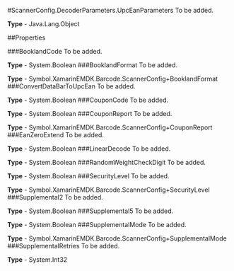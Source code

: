 #ScannerConfig.DecoderParameters.UpcEanParameters
To be added.

**Type** - Java.Lang.Object

##Properties

###BooklandCode
To be added.

**Type** - System.Boolean
###BooklandFormat
To be added.

**Type** - Symbol.XamarinEMDK.Barcode.ScannerConfig+BooklandFormat
###ConvertDataBarToUpcEan
To be added.

**Type** - System.Boolean
###CouponCode
To be added.

**Type** - System.Boolean
###CouponReport
To be added.

**Type** - Symbol.XamarinEMDK.Barcode.ScannerConfig+CouponReport
###EanZeroExtend
To be added.

**Type** - System.Boolean
###LinearDecode
To be added.

**Type** - System.Boolean
###RandomWeightCheckDigit
To be added.

**Type** - System.Boolean
###SecurityLevel
To be added.

**Type** - Symbol.XamarinEMDK.Barcode.ScannerConfig+SecurityLevel
###Supplemental2
To be added.

**Type** - System.Boolean
###Supplemental5
To be added.

**Type** - System.Boolean
###SupplementalMode
To be added.

**Type** - Symbol.XamarinEMDK.Barcode.ScannerConfig+SupplementalMode
###SupplementalRetries
To be added.

**Type** - System.Int32


